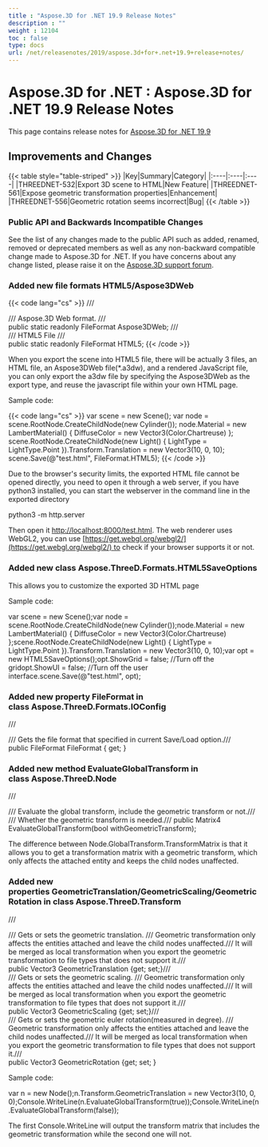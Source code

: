 ```yaml
---
title : "Aspose.3D for .NET 19.9 Release Notes" 
description : "" 
weight : 12104 
toc : false
type: docs
url: /net/releasenotes/2019/aspose.3d+for+.net+19.9+release+notes/
---
```


# Aspose.3D for .NET : Aspose.3D for .NET 19.9 Release Notes


This page contains release notes for [Aspose.3D for .NET 19.9](https://docs2.aspose.com/3d/net/releasenotes/2019/aspose.3d+for+.net+19.9+release+notes)

## Improvements and Changes

{{< table style="table-striped" >}}
|Key|Summary|Category|
|:----|:----|:----|
|THREEDNET-532|Export 3D scene to HTML|New Feature|
|THREEDNET-561|Expose geometric transformation properties|Enhancement|
|THREEDNET-556|Geometric rotation seems incorrect|Bug|
{{< /table >}}

### Public API and Backwards Incompatible Changes

See the list of any changes made to the public API such as added, renamed, removed or deprecated members as well as any non-backward compatible change made to Aspose.3D for .NET. If you have concerns about any change listed, please raise it on the [Aspose.3D support forum](https://forum.aspose.com/c/3d).

### Added new file formats HTML5/Aspose3DWeb

{{< code lang="cs" >}}
/// <summary>
/// Aspose.3D Web format.
/// </summary>
public static readonly FileFormat Aspose3DWeb;
/// <summary>
/// HTML5 File
/// </summary>
public static readonly FileFormat HTML5;
{{< /code >}}

When you export the scene into HTML5 file, there will be actually 3 files, an HTML file, an Aspose3DWeb file(\*.a3dw), and a rendered JavaScript file, you can only export the a3dw file by specifying the Aspose3DWeb as the export type, and reuse the javascript file within your own HTML page.

Sample code:

{{< code lang="cs" >}}
var scene = new Scene();
var node = scene.RootNode.CreateChildNode(new Cylinder());
node.Material = new LambertMaterial() { DiffuseColor = new Vector3(Color.Chartreuse) };
scene.RootNode.CreateChildNode(new Light() { LightType = LightType.Point }).Transform.Translation = new Vector3(10, 0, 10);
scene.Save(@"test.html", FileFormat.HTML5);
{{< /code >}}

Due to the browser's security limits, the exported HTML file cannot be opened directly, you need to open it through a web server, if you have python3 installed, you can start the webserver in the command line in the exported directory

python3 -m http.server

Then open it [http://localhost:8000/test.html](http://localhost:8000/test.html). The web renderer uses WebGL2, you can use [https://get.webgl.org/webgl2/](https://get.webgl.org/webgl2/) to check if your browser supports it or not.

### Added new class Aspose.ThreeD.Formats.HTML5SaveOptions

This allows you to customize the exported 3D HTML page

Sample code:

var scene = new Scene();var node = scene.RootNode.CreateChildNode(new Cylinder());node.Material = new LambertMaterial() { DiffuseColor = new Vector3(Color.Chartreuse) };scene.RootNode.CreateChildNode(new Light() { LightType = LightType.Point }).Transform.Translation = new Vector3(10, 0, 10);var opt = new HTML5SaveOptions();opt.ShowGrid = false;  //Turn off the gridopt.ShowUI = false; //Turn off the user interface.scene.Save(@"test.html", opt);

### Added new property **FileFormat** in class Aspose.ThreeD.Formats.IOConfig

/// <summary>/// Gets the file format that specified in current Save/Load option./// </summary>public FileFormat FileFormat { get; }

### Added new method **EvaluateGlobalTransform** in class Aspose.ThreeD.Node

/// <summary>/// Evaluate the global transform, include the geometric transform or not./// </summary>/// <param name="withGeometricTransform">Whether the geometric transform is needed.</param>/// <returns></returns>public Matrix4 EvaluateGlobalTransform(bool withGeometricTransform);

The difference between Node.GlobalTransform.TransformMatrix is that it allows you to get a transformation matrix with a geometric transform, which only affects the attached entity and keeps the child nodes unaffected.

### Added new properties **GeometricTranslation/GeometricScaling/GeometricRotation** in class Aspose.ThreeD.Transform

/// <summary>/// Gets or sets the geometric translation. /// Geometric transformation only affects the entities attached and leave the child nodes unaffected./// It will be merged as local transformation when you export the geometric transformation to file types that does not support it./// </summary>public Vector3 GeometricTranslation {get; set;}/// <summary>/// Gets or sets the geometric scaling. /// Geometric transformation only affects the entities attached and leave the child nodes unaffected./// It will be merged as local transformation when you export the geometric transformation to file types that does not support it./// </summary>public Vector3 GeometricScaling {get; set;}/// <summary>/// Gets or sets the geometric euler rotation(measured in degree). /// Geometric transformation only affects the entities attached and leave the child nodes unaffected./// It will be merged as local transformation when you export the geometric transformation to file types that does not support it./// </summary>public Vector3 GeometricRotation {get; set; }

Sample code:

var n = new Node();n.Transform.GeometricTranslation = new Vector3(10, 0, 0);Console.WriteLine(n.EvaluateGlobalTransform(true));Console.WriteLine(n.EvaluateGlobalTransform(false));

The first Console.WriteLine will output the transform matrix that includes the geometric transformation while the second one will not.  
  

